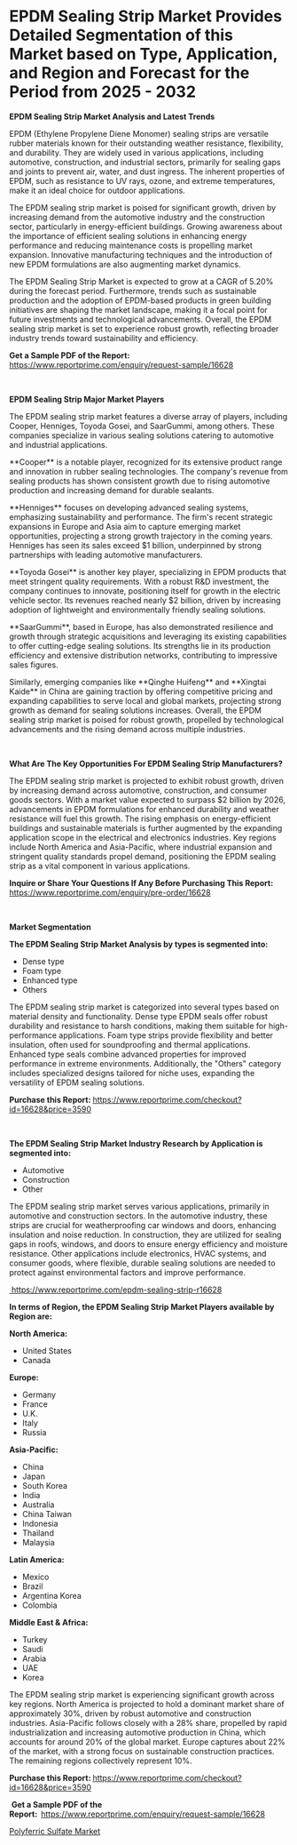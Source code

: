 <p><h1>EPDM Sealing Strip Market Provides Detailed Segmentation of this Market based on Type, Application, and Region and Forecast for the Period from 2025 - 2032</h1></p><p><strong>EPDM Sealing Strip Market Analysis and Latest Trends</strong></p>
<p><p>EPDM (Ethylene Propylene Diene Monomer) sealing strips are versatile rubber materials known for their outstanding weather resistance, flexibility, and durability. They are widely used in various applications, including automotive, construction, and industrial sectors, primarily for sealing gaps and joints to prevent air, water, and dust ingress. The inherent properties of EPDM, such as resistance to UV rays, ozone, and extreme temperatures, make it an ideal choice for outdoor applications.</p><p>The EPDM sealing strip market is poised for significant growth, driven by increasing demand from the automotive industry and the construction sector, particularly in energy-efficient buildings. Growing awareness about the importance of efficient sealing solutions in enhancing energy performance and reducing maintenance costs is propelling market expansion. Innovative manufacturing techniques and the introduction of new EPDM formulations are also augmenting market dynamics.</p><p>The EPDM Sealing Strip Market is expected to grow at a CAGR of 5.20% during the forecast period. Furthermore, trends such as sustainable production and the adoption of EPDM-based products in green building initiatives are shaping the market landscape, making it a focal point for future investments and technological advancements. Overall, the EPDM sealing strip market is set to experience robust growth, reflecting broader industry trends toward sustainability and efficiency.</p></p>
<p><strong>Get a Sample PDF of the Report:&nbsp;</strong> <a href="https://www.reportprime.com/enquiry/request-sample/16628?utm_campaign=2253&utm_medium=2&utm_source=Github&utm_content=ia&utm_term=18032025&utm_id=epdm-sealing-strip">https://www.reportprime.com/enquiry/request-sample/16628</a></p>
<p>&nbsp;</p>
<p><strong>EPDM Sealing Strip Major Market Players</strong></p>
<p><p>The EPDM sealing strip market features a diverse array of players, including Cooper, Henniges, Toyoda Gosei, and SaarGummi, among others. These companies specialize in various sealing solutions catering to automotive and industrial applications. </p><p>**Cooper** is a notable player, recognized for its extensive product range and innovation in rubber sealing technologies. The company's revenue from sealing products has shown consistent growth due to rising automotive production and increasing demand for durable sealants. </p><p>**Henniges** focuses on developing advanced sealing systems, emphasizing sustainability and performance. The firm's recent strategic expansions in Europe and Asia aim to capture emerging market opportunities, projecting a strong growth trajectory in the coming years. Henniges has seen its sales exceed $1 billion, underpinned by strong partnerships with leading automotive manufacturers.</p><p>**Toyoda Gosei** is another key player, specializing in EPDM products that meet stringent quality requirements. With a robust R&D investment, the company continues to innovate, positioning itself for growth in the electric vehicle sector. Its revenues reached nearly $2 billion, driven by increasing adoption of lightweight and environmentally friendly sealing solutions.</p><p>**SaarGummi**, based in Europe, has also demonstrated resilience and growth through strategic acquisitions and leveraging its existing capabilities to offer cutting-edge sealing solutions. Its strengths lie in its production efficiency and extensive distribution networks, contributing to impressive sales figures.</p><p>Similarly, emerging companies like **Qinghe Huifeng** and **Xingtai Kaide** in China are gaining traction by offering competitive pricing and expanding capabilities to serve local and global markets, projecting strong growth as demand for sealing solutions increases. Overall, the EPDM sealing strip market is poised for robust growth, propelled by technological advancements and the rising demand across multiple industries.</p></p>
<p>&nbsp;</p>
<p><strong>What Are The Key Opportunities For EPDM Sealing Strip Manufacturers?</strong></p>
<p><p>The EPDM sealing strip market is projected to exhibit robust growth, driven by increasing demand across automotive, construction, and consumer goods sectors. With a market value expected to surpass $2 billion by 2026, advancements in EPDM formulations for enhanced durability and weather resistance will fuel this growth. The rising emphasis on energy-efficient buildings and sustainable materials is further augmented by the expanding application scope in the electrical and electronics industries. Key regions include North America and Asia-Pacific, where industrial expansion and stringent quality standards propel demand, positioning the EPDM sealing strip as a vital component in various applications.</p></p>
<p><strong>Inquire or Share Your Questions If Any Before Purchasing This Report:</strong> <a href="https://www.reportprime.com/enquiry/pre-order/16628?utm_campaign=2253&utm_medium=2&utm_source=Github&utm_content=ia&utm_term=18032025&utm_id=epdm-sealing-strip">https://www.reportprime.com/enquiry/pre-order/16628</a></p>
<p>&nbsp;</p>
<p><strong>Market Segmentation</strong></p>
<p><strong>The EPDM Sealing Strip Market Analysis by types is segmented into:</strong></p>
<p><ul><li>Dense type</li><li>Foam type</li><li>Enhanced type</li><li>Others</li></ul></p>
<p><p>The EPDM sealing strip market is categorized into several types based on material density and functionality. Dense type EPDM seals offer robust durability and resistance to harsh conditions, making them suitable for high-performance applications. Foam type strips provide flexibility and better insulation, often used for soundproofing and thermal applications. Enhanced type seals combine advanced properties for improved performance in extreme environments. Additionally, the "Others" category includes specialized designs tailored for niche uses, expanding the versatility of EPDM sealing solutions.</p></p>
<p><strong>Purchase this Report:&nbsp;</strong><a href="https://www.reportprime.com/checkout?id=16628&price=3590&utm_campaign=2253&utm_medium=2&utm_source=Github&utm_content=ia&utm_term=18032025&utm_id=epdm-sealing-strip">https://www.reportprime.com/checkout?id=16628&price=3590</a></p>
<p>&nbsp;</p>
<p><strong>The EPDM Sealing Strip Market Industry Research by Application is segmented into:</strong></p>
<p><ul><li>Automotive</li><li>Construction</li><li>Other</li></ul></p>
<p><p>The EPDM sealing strip market serves various applications, primarily in automotive and construction sectors. In the automotive industry, these strips are crucial for weatherproofing car windows and doors, enhancing insulation and noise reduction. In construction, they are utilized for sealing gaps in roofs, windows, and doors to ensure energy efficiency and moisture resistance. Other applications include electronics, HVAC systems, and consumer goods, where flexible, durable sealing solutions are needed to protect against environmental factors and improve performance.</p></p>
<p><a href="https://www.reportprime.com/epdm-sealing-strip-r16628?utm_campaign=2253&utm_medium=2&utm_source=Github&utm_content=ia&utm_term=18032025&utm_id=epdm-sealing-strip">&nbsp;https://www.reportprime.com/epdm-sealing-strip-r16628</a></p>
<p><strong>In terms of Region, the EPDM Sealing Strip Market Players available by Region are:</strong></p>
<p>
    <p> <strong> North America: </strong>
        <ul>
            <li>United States</li>
            <li>Canada</li>
        </ul>
        </p> 
    <p> <strong> Europe: </strong>
        <ul>
            <li>Germany</li>
            <li>France</li>
            <li>U.K.</li>
            <li>Italy</li>
            <li>Russia</li>
        </ul>
        </p> 
    <p> <strong> Asia-Pacific: </strong>
        <ul>
            <li>China</li>
            <li>Japan</li>
            <li>South Korea</li>
            <li>India</li>
            <li>Australia</li>
            <li>China Taiwan</li>
            <li>Indonesia</li>
            <li>Thailand</li>
            <li>Malaysia</li>
        </ul>
        </p> 
    <p> <strong> Latin America: </strong>
        <ul>
            <li>Mexico</li>
            <li>Brazil</li>
            <li>Argentina Korea</li>
            <li>Colombia</li>
        </ul>
        </p> 
    <p> <strong> Middle East & Africa: </strong>
        <ul>
            <li>Turkey</li>
            <li>Saudi</li>
            <li>Arabia</li>
            <li>UAE</li>
            <li>Korea</li>
        </ul>
    </p>
    </p>
<p><p>The EPDM sealing strip market is experiencing significant growth across key regions. North America is projected to hold a dominant market share of approximately 30%, driven by robust automotive and construction industries. Asia-Pacific follows closely with a 28% share, propelled by rapid industrialization and increasing automotive production in China, which accounts for around 20% of the global market. Europe captures about 22% of the market, with a strong focus on sustainable construction practices. The remaining regions collectively represent 10%.</p></p>
<p><strong>Purchase this Report: </strong><a href="https://www.reportprime.com/checkout?id=16628&price=3590&utm_campaign=2253&utm_medium=2&utm_source=Github&utm_content=ia&utm_term=18032025&utm_id=epdm-sealing-strip">https://www.reportprime.com/checkout?id=16628&price=3590</a></p>
<p>&nbsp;<strong>Get a Sample PDF of the Report:&nbsp;&nbsp;</strong><a href="https://www.reportprime.com/enquiry/request-sample/16628?utm_campaign=2253&utm_medium=2&utm_source=Github&utm_content=ia&utm_term=18032025&utm_id=epdm-sealing-strip">https://www.reportprime.com/enquiry/request-sample/16628</a></p>
<p><strong></strong></p>
<p><p><a href="https://github.com/petbigbeepjn/Market-Research-Report-List-1/blob/main/polyferric-sulfate-market.md?utm_campaign=2253&utm_medium=2&utm_source=Github&utm_content=ia&utm_term=18032025&utm_id=epdm-sealing-strip">Polyferric Sulfate Market</a></p></p>